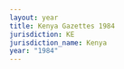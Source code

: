 ```yaml
---
layout: year
title: Kenya Gazettes 1984
jurisdiction: KE
jurisdiction_name: Kenya
year: "1984"
---
```

